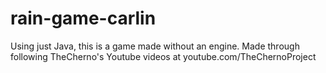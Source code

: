 # rain-game-carlin
Using just Java, this is a game made without an engine.
Made through following TheCherno's Youtube videos at youtube.com/TheChernoProject
